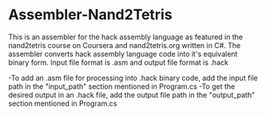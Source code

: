 # Assembler-Nand2Tetris
 This is an assembler for the hack assembly language as featured in the nand2tetris course on Coursera and nand2tetris.org written in C#. The assembler converts hack assembly 
 language code into it's equivalent binary form. Input file format is .asm and output file format is .hack
 
 -To add an .asm file for processing into .hack binary code, add the input file path in the "input_path" section mentioned in Program.cs
 -To get the desired output in an .hack file, add the output file path in the "output_path" section mentioned in Program.cs
